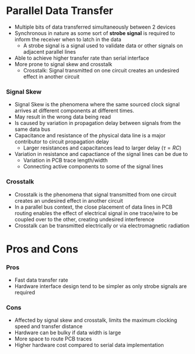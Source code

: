 # Parallel Data Transfer
- Multiple bits of data transferred simultaneously between 2 devices
- Synchronous in nature as some sort of **strobe signal** is required to inform the receiver when to latch in the data
  - A strobe signal is a signal used to validate data or other signals on adjacent parallel lines
- Able to achieve higher transfer rate than serial interface
- More prone to signal skew and crosstalk
  - Crosstalk: Signal transmitted on one circuit creates an undesired effect in another circuit

### Signal Skew
- Signal Skew is the phenomena where the same sourced clock signal arrives at different components at different times.
- May result in the wrong data being read
- Is caused by variation in propagation delay between signals from the same data bus
- Capacitance and resistance of the physical data line is a major contributor to circuit propagation delay
  - Larger resistances and capacitances lead to larger delay ($\tau = RC$)
- Variation in resistance and capactiance of the signal lines can be due to
  - Variation in PCB trace length/width
  - Connecting active components to some of the signal lines

### Crosstalk
- Crosstalk is the phenomena that signal transmitted from one circuit creates an undesired effect in another circuit
- In a parallel bus context, the close placement of data lines in PCB routing enables the effect of electrical signal in one trace/wire to be coupled over to the other, creating undesired interference
- Crosstalk can be transmitted electrically or via electromagnetic radiation

# Pros and Cons

### Pros
- Fast data transfer rate
- Hardware interface design tend to be simpler as only strobe signals are required

### Cons
- Affected by signal skew and crosstalk, limits the maximum clocking speed and transfer distance
- Hardware can be bulky if data width is large
- More space to route PCB traces
- Higher hardware cost compared to serial data implementation
